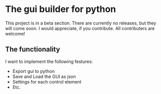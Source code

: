 # The gui builder for python

This project is in a beta section. There are currently no releases, but they will come soon. 
I would appreciate, if you contribute. All contributers are welcome!

## The functionality

I want to implement the following festures:

- Export gui to python
- Save and Load the GUI as json
- Settings for each control element
- Etc.
